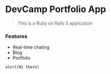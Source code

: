 # DevCamp Portfolio App

> This is a Ruby on Rails 5 application

### Features 

- Real-time chating
- Blog
- Portfolio

```javascript
alert(Hi there)
```
